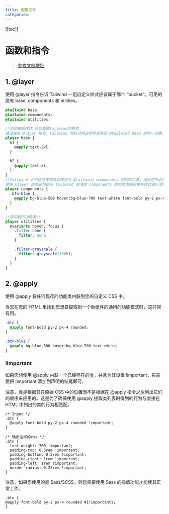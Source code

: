 ```yaml
---
title: 配置文件
categories:
---
```


[[toc]]

# 函数和指令

> [参考文档地址](https://tailwindcss.com/docs/functions-and-directives)

## 1. @layer

使用 @layer 指令告诉 Tailwind 一组自定义样式应该属于哪个 “bucket”。可用的层有 base, components 和 utilities。

```css
@tailwind base;
@tailwind components;
@tailwind utilities;

/*添加基础样式,可以重置tailwind的样式
通过使用 @layer 指令，Tailwind 将自动将这些样式移到 @tailwind base 的同一位置，以避免出现一些意外问题。*/
@layer base {
  h1 {
    @apply text-2xl;
  }

  h2 {
    @apply text-xl;
  }
}
/*Tailwind 会将这些样式自动移到与 @tailwind components 相同的位置，因此您不必担心在源文件中正确放置顺序。
使用 @layer 指令还将指示 Tailwind 在清除 components 层时考虑使用哪些样式进行清除。*/
@layer components {
  .btn-blue {
    @apply bg-blue-500 hover:bg-blue-700 text-white font-bold py-2 px-4 rounded;
  }
}

/*添加新的功能类*/
@layer utilities {
  @variants hover, focus {
    .filter-none {
      filter: none;
    }

    .filter-grayscale {
      filter: grayscale(100%);
    }
  }
}
```

## 2. @apply

使用 @apply 将任何现存的功能类内联到您的自定义 CSS 中。

当您在您的 HTML 里找到您想要提取到一个新组件的通用的功能模式时，这非常有用。

```css
.btn {
  @apply font-bold py-2 px-4 rounded;
}

.btn-blue {
  @apply bg-blue-500 hover:bg-blue-700 text-white;
}
```

### !important

如果您想使用 @apply 内联一个已经存在的类，并且为其设置 !important，只需要把 !important 添加到声明的结尾即可。

注意，类是根据其在原始 CSS 中的位置而不是根据在 @apply 指令之后列出它们的顺序来应用的。这是为了确保使用 @apply
提取类列表时得到的行为与直接在 HTML 中列出的类的行为相匹配。

```less
/* Input */
.btn {
  @apply font-bold py-2 px-4 rounded !important;
}

/* 输出这样的css */
.btn {
  font-weight: 700 !important;
  padding-top: 0.5rem !important;
  padding-bottom: 0.5rem !important;
  padding-right: 1rem !important;
  padding-left: 1rem !important;
  border-radius: 0.25rem !important;
}
```

注意，如果您使用的是 Sass/SCSS，则您需要使用 Sass 的插值功能才能使其正常工作。

```less
.btn {
@apply font-bold py-2 px-4 rounded #{!important};
}
```
